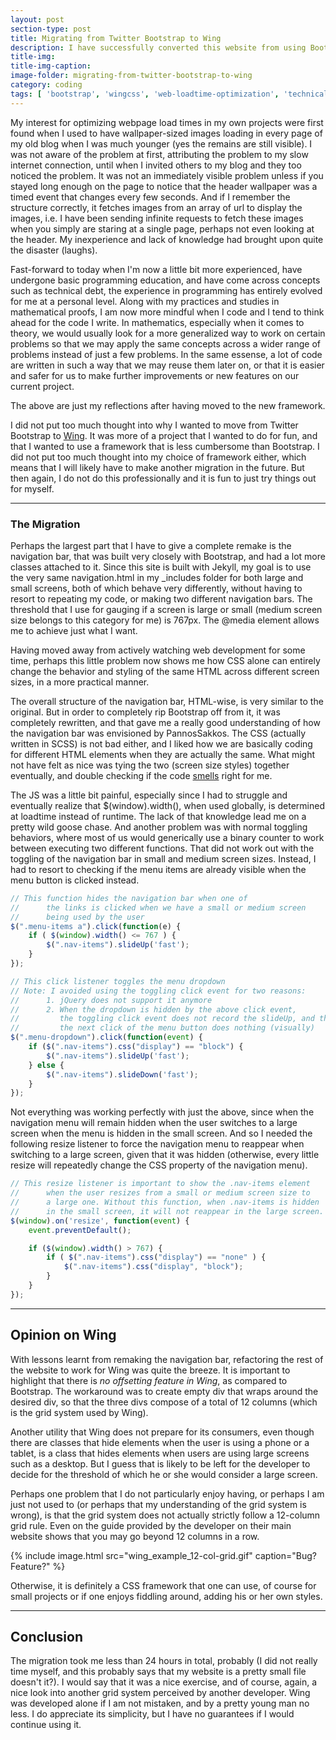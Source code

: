 ```yaml
---
layout: post
section-type: post
title: Migrating from Twitter Bootstrap to Wing
description: I have successfully converted this website from using Bootstrap to now using Wing, a CSS framework that (I believe) is less cumbersome. This blog will discuss about my reason for the migration, the kinks that I have encountered during the move, my opinion on Wing, and some reflections along the process of the migration.
title-img: 
title-img-caption: 
image-folder: migrating-from-twitter-bootstrap-to-wing
category: coding
tags: [ 'bootstrap', 'wingcss', 'web-loadtime-optimization', 'technical-debt' ]
---
```


My interest for optimizing webpage load times in my own projects were first found when I used to have wallpaper-sized images loading in every page of my old blog when I was much younger (yes the remains are still visible). I was not aware of the problem at first, attributing the problem to my slow internet connection, until when I invited others to my blog and they too noticed the problem. It was not an immediately visible problem unless if you stayed long enough on the page to notice that the header wallpaper was a timed event that changes every few seconds. And if I remember the structure correctly, it fetches images from an array of url to display the images, i.e. I have been sending infinite requests to fetch these images when you simply are staring at a single page, perhaps not even looking at the header. My inexperience and lack of knowledge had brought upon quite the disaster (laughs).

Fast-forward to today when I'm now a little bit more experienced, have undergone basic programming education, and have come across concepts such as technical debt, the experience in programming has entirely evolved for me at a personal level. Along with my practices and studies in mathematical proofs, I am now more mindful when I code and I tend to think ahead for the code I write. In mathematics, especially when it comes to theory, we would usually look for a more generalized way to work on certain problems so that we may apply the same concepts across a wider range of problems instead of just a few problems. In the same essense, a lot of code are written in such a way that we may reuse them later on, or that it is easier and safer for us to make further improvements or new features on our current project.

The above are just my reflections after having moved to the new framework.

I did not put too much thought into why I wanted to move from Twitter Bootstrap to [Wing](http://usewing.ml). It was more of a project that I wanted to do for fun, and that I wanted to use a framework that is less cumbersome than Bootstrap. I did not put too much thought into my choice of framework either, which means that I will likely have to make another migration in the future. But then again, I do not do this professionally and it is fun to just try things out for myself.

---

### The Migration

Perhaps the largest part that I have to give a complete remake is the navigation bar, that was built very closely with Bootstrap, and had a lot more classes attached to it. Since this site is built with Jekyll, my goal is to use the very same navigation.html in my \_includes folder for both large and small screens, both of which behave very differently, without having to resort to repeating my code, or making two different navigation bars. The threshold that I use for gauging if a screen is large or small (medium screen size belongs to this category for me) is 767px. The @media element allows me to achieve just what I want.

Having moved away from actively watching web development for some time, perhaps this little problem now shows me how CSS alone can entirely change the behavior and styling of the same HTML across different screen sizes, in a more practical manner.

The overall structure of the navigation bar, HTML-wise, is very similar to the original. But in order to completely rip Bootstrap off from it, it was completely rewritten, and that gave me a really good understanding of how the navigation bar was envisioned by PannosSakkos. The CSS (actually written in SCSS) is not bad either, and I liked how we are basically coding for different HTML elements when they are actually the same. What might not have felt as nice was tying the two (screen size styles) together eventually, and double checking if the code [smells](https://en.wikipedia.org/wiki/Code_smell) right for me.

The JS was a little bit painful, especially since I had to struggle and eventually realize that $(window).width(), when used globally, is determined at loadtime instead of runtime. The lack of that knowledge lead me on a pretty wild goose chase. And another problem was with normal toggling behaviors, where most of us would generically use a binary counter to work between executing two different functions. That did not work out with the toggling of the navigation bar in small and medium screen sizes. Instead, I had to resort to checking if the menu items are already visible when the menu button is clicked instead.

```js
// This function hides the navigation bar when one of
//      the links is clicked when we have a small or medium screen
//      being used by the user
$(".menu-items a").click(function(e) {
    if ( $(window).width() <= 767 ) {
        $(".nav-items").slideUp('fast');
    }
});

// This click listener toggles the menu dropdown
// Note: I avoided using the toggling click event for two reasons:
//      1. jQuery does not support it anymore
//      2. When the dropdown is hidden by the above click event,
//         the toggling click event does not record the slideUp, and thus
//         the next click of the menu button does nothing (visually)
$(".menu-dropdown").click(function(event) {
    if ($(".nav-items").css("display") == "block") {
        $(".nav-items").slideUp('fast');
    } else {
        $(".nav-items").slideDown('fast');
    }
});
```

Not everything was working perfectly with just the above, since when the navigation menu will remain hidden when the user switches to a large screen when the menu is hidden in the small screen. And so I needed the following resize listener to force the navigation menu to reappear when switching to a large screen, given that it was hidden (otherwise, every little resize will repeatedly change the CSS property of the navigation menu).

```js
// This resize listener is important to show the .nav-items element
//      when the user resizes from a small or medium screen size to
//      a large one. Without this function, when .nav-items is hidden
//      in the small screen, it will not reappear in the large screen.
$(window).on('resize', function(event) {
    event.preventDefault();

    if ($(window).width() > 767) {
        if ( $(".nav-items").css("display") == "none" ) {
            $(".nav-items").css("display", "block");
        }
    }
});
```

---

## Opinion on Wing

With lessons learnt from remaking the navigation bar, refactoring the rest of the website to work for Wing was quite the breeze. It is important to highlight that there is _no offsetting feature in Wing_, as compared to Bootstrap. The workaround was to create empty div that wraps around the desired div, so that the three divs compose of a total of 12 columns (which is the grid system used by Wing).

Another utility that Wing does not prepare for its consumers, even though there are classes that hide elements when the user is using a phone or a tablet, is a class that hides elements when users are using large screens such as a desktop. But I guess that is likely to be left for the developer to decide for the threshold of which he or she would consider a large screen.

Perhaps one problem that I do not particularly enjoy having, or perhaps I am just not used to (or perhaps that my understanding of the grid system is wrong), is that the grid system does not actually strictly follow a 12-column grid rule. Even on the guide provided by the developer on their main website shows that you may go beyond 12 columns in a row.

{% include image.html src="wing_example_12-col-grid.gif" caption="Bug? Feature?" %}

Otherwise, it is definitely a CSS framework that one can use, of course for small projects or if one enjoys fiddling around, adding his or her own styles.

---

## Conclusion

The migration took me less than 24 hours in total, probably (I did not really time myself, and this probably says that my website is a pretty small file doesn't it?). I would say that it was a nice exercise, and of course, again, a nice look into another grid system perceived by another developer. Wing was developed alone if I am not mistaken, and by a pretty young man no less. I do appreciate its simplicity, but I have no guarantees if I would continue using it.
